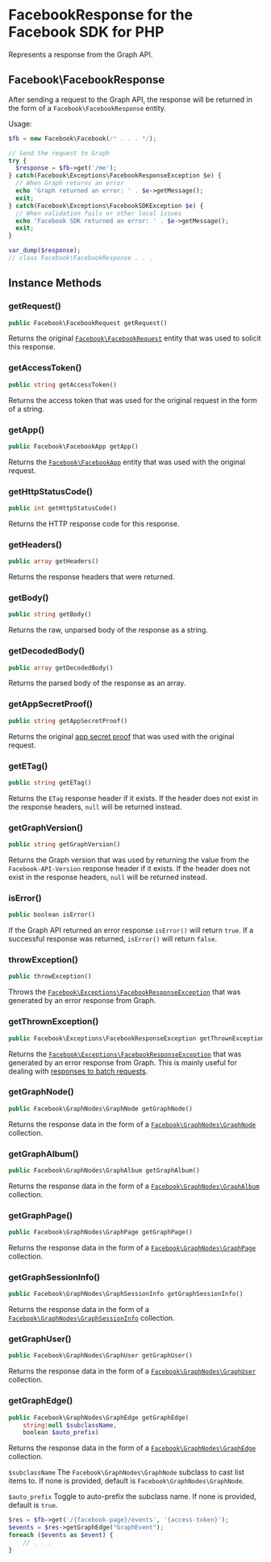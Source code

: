 # FacebookResponse for the Facebook SDK for PHP

Represents a response from the Graph API.

## Facebook\FacebookResponse

After sending a request to the Graph API, the response will be returned in the form of a `Facebook\FacebookResponse` entity.

Usage:

```php
$fb = new Facebook\Facebook(/* . . . */);

// Send the request to Graph
try {
  $response = $fb->get('/me');
} catch(Facebook\Exceptions\FacebookResponseException $e) {
  // When Graph returns an error
  echo 'Graph returned an error: ' . $e->getMessage();
  exit;
} catch(Facebook\Exceptions\FacebookSDKException $e) {
  // When validation fails or other local issues
  echo 'Facebook SDK returned an error: ' . $e->getMessage();
  exit;
}

var_dump($response);
// class Facebook\FacebookResponse . . .
```

## Instance Methods

### getRequest()
```php
public Facebook\FacebookRequest getRequest()
```
Returns the original [`Facebook\FacebookRequest`](/docs/reference/FacebookRequest.md) entity that was used to solicit this response.

### getAccessToken()
```php
public string getAccessToken()
```
Returns the access token that was used for the original request in the form of a string.

### getApp()
```php
public Facebook\FacebookApp getApp()
```
Returns the [`Facebook\FacebookApp`](/docs/reference/FacebookApp.md) entity that was used with the original request.

### getHttpStatusCode()
```php
public int getHttpStatusCode()
```
Returns the HTTP response code for this response.

### getHeaders()
```php
public array getHeaders()
```
Returns the response headers that were returned.

### getBody()
```php
public string getBody()
```
Returns the raw, unparsed body of the response as a string.

### getDecodedBody()
```php
public array getDecodedBody()
```
Returns the parsed body of the response as an array.

### getAppSecretProof()
```php
public string getAppSecretProof()
```
Returns the original [app secret proof](https://developers.facebook.com/docs/graph-api/securing-requests/#appsecret_proof) that was used with the original request.

### getETag()
```php
public string getETag()
```
Returns the `ETag` response header if it exists. If the header does not exist in the response headers, `null` will be returned instead.

### getGraphVersion()
```php
public string getGraphVersion()
```
Returns the Graph version that was used by returning the value from the `Facebook-API-Version` response header if it exists. If the header does not exist in the response headers, `null` will be returned instead.

### isError()
```php
public boolean isError()
```
If the Graph API returned an error response `isError()` will return `true`. If a successful response was returned, `isError()` will return `false`.

### throwException()
```php
public throwException()
```
Throws the [`Facebook\Exceptions\FacebookResponseException`](/docs/reference/FacebookResponseException.md) that was generated by an error response from Graph.

### getThrownException()
```php
public Facebook\Exceptions\FacebookResponseException getThrownException()
```
Returns the [`Facebook\Exceptions\FacebookResponseException`](/docs/reference/FacebookResponseException.md) that was generated by an error response from Graph. This is mainly useful for dealing with [responses to batch requests](/docs/reference/FacebookBatchResponse.md).

### getGraphNode()
```php
public Facebook\GraphNodes\GraphNode getGraphNode()
```
Returns the response data in the form of a [`Facebook\GraphNodes\GraphNode`](/docs/reference/GraphNode.md) collection.

### getGraphAlbum()
```php
public Facebook\GraphNodes\GraphAlbum getGraphAlbum()
```
Returns the response data in the form of a [`Facebook\GraphNodes\GraphAlbum`](/docs/reference/GraphNode.md#graphalbum-instance-methods) collection.

### getGraphPage()
```php
public Facebook\GraphNodes\GraphPage getGraphPage()
```
Returns the response data in the form of a [`Facebook\GraphNodes\GraphPage`](/docs/reference/GraphNode.md#graphpage-instance-methods) collection.

### getGraphSessionInfo()
```php
public Facebook\GraphNodes\GraphSessionInfo getGraphSessionInfo()
```
Returns the response data in the form of a [`Facebook\GraphNodes\GraphSessionInfo`](/docs/reference/GraphNode.md#graphsessioninfo-instance-methods) collection.

### getGraphUser()
```php
public Facebook\GraphNodes\GraphUser getGraphUser()
```
Returns the response data in the form of a [`Facebook\GraphNodes\GraphUser`](/docs/reference/GraphNode.md#graphuser-instance-methods) collection.

### getGraphEdge()
```php
public Facebook\GraphNodes\GraphEdge getGraphEdge(
	string|null $subclassName,
	boolean $auto_prefix)
```
Returns the response data in the form of a [`Facebook\GraphNodes\GraphEdge`](/docs/reference/GraphEdge.md) collection.

`$subclassName`
The `Facebook\GraphNodes\GraphNode` subclass to cast list items to. If none is provided, default is `Facebook\GraphNodes\GraphNode`.

`$auto_prefix`
Toggle to auto-prefix the subclass name. If none is provided, default is `true`.

```php
$res = $fb->get('/{facebook-page}/events', '{access-token}');
$events = $res->getGraphEdge("GraphEvent");
foreach ($events as $event) {
	// . . .
}
```
